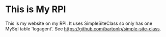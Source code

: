 # This is My RPI

This is my website on my RPI. It uses SimpleSiteClass so only has one MySql table 'logagent'. See https://github.com/bartonlp/simple-site-class.

